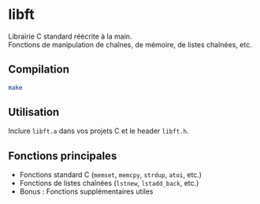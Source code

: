 # libft

Librairie C standard réécrite à la main.  
Fonctions de manipulation de chaînes, de mémoire, de listes chaînées, etc.

## Compilation

```bash
make
```

## Utilisation

Inclure `libft.a` dans vos projets C et le header `libft.h`.

## Fonctions principales

- Fonctions standard C (`memset`, `memcpy`, `strdup`, `atoi`, etc.)
- Fonctions de listes chaînées (`lstnew`, `lstadd_back`, etc.)
- Bonus : Fonctions supplémentaires utiles
